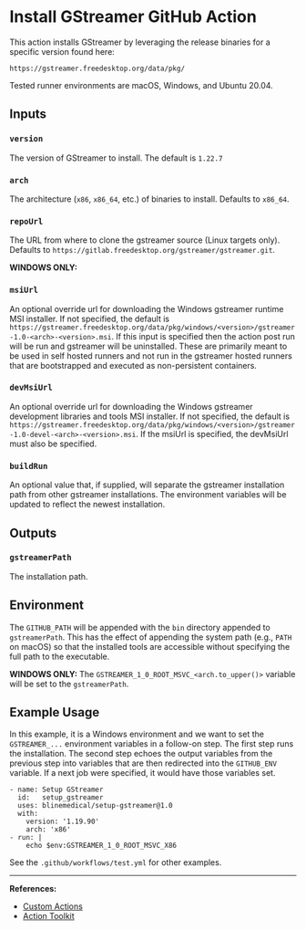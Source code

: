 # Install GStreamer GitHub Action

This action installs GStreamer by leveraging the release binaries for a specific version found here:

```
https://gstreamer.freedesktop.org/data/pkg/
```

Tested runner environments are macOS, Windows, and Ubuntu 20.04.

## Inputs

### `version`

The version of GStreamer to install.  The default is `1.22.7`

### `arch`

The architecture (`x86`, `x86_64`, etc.) of binaries to install.  Defaults to `x86_64`.

### `repoUrl`

The URL from where to clone the gstreamer source (Linux targets only).  Defaults to `https://gitlab.freedesktop.org/gstreamer/gstreamer.git`.

**WINDOWS ONLY:**

### `msiUrl`

An optional override url for downloading the Windows gstreamer runtime MSI installer. If not specified, the default is `https://gstreamer.freedesktop.org/data/pkg/windows/<version>/gstreamer-1.0-<arch>-<version>.msi`. If this input is specified then the action post run will be run and gstreamer will be uninstalled. These are primarily meant to be used in self hosted runners and not run in the gstreamer hosted runners that are bootstrapped and executed as non-persistent containers.

### `devMsiUrl`

An optional override url for downloading the Windows gstreamer development libraries and tools MSI installer. If not specified, the default is `https://gstreamer.freedesktop.org/data/pkg/windows/<version>/gstreamer-1.0-devel-<arch>-<version>.msi`.
If the msiUrl is specified, the devMsiUrl must also be specified.

### `buildRun`

An optional value that, if supplied, will separate the gstreamer installation path from other gstreamer installations. The environment variables will be updated to reflect the newest installation.

## Outputs

### `gstreamerPath`

The installation path.

## Environment

The `GITHUB_PATH` will be appended with the `bin` directory appended to `gstreamerPath`.  This has the effect of appending the system path (e.g., `PATH` on macOS) so that the installed tools are accessible without specifying the full path to the executable.

**WINDOWS ONLY:** The `GSTREAMER_1_0_ROOT_MSVC_<arch.to_upper()>` variable will be set to the `gstreamerPath`.

## Example Usage

In this example, it is a Windows environment and we want to set the `GSTREAMER_...` environment variables in a follow-on step.  The first step runs the installation.  The second step echoes the output variables from the previous step into variables that are then redirected into the `GITHUB_ENV` variable.  If a next job were specified, it would have those variables set.


```
- name: Setup GStreamer
  id:   setup_gstreamer
  uses: blinemedical/setup-gstreamer@1.0
  with:
    version: '1.19.90'
    arch: 'x86'
- run: |
    echo $env:GSTREAMER_1_0_ROOT_MSVC_X86
```

See the `.github/workflows/test.yml` for other examples.

-------------
**References:**
 * [Custom Actions](https://docs.github.com/en/actions/creating-actions/about-custom-actions)
 * [Action Toolkit](https://github.com/actions/toolkit)
